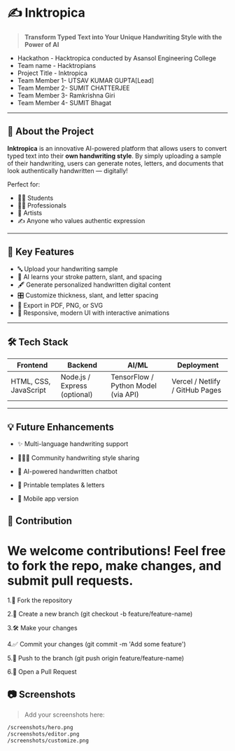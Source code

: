 # ✍️ Inktropica

> **Transform Typed Text into Your Unique Handwriting Style with the Power of AI**
* Hackathon - Hacktropica conducted by Asansol Engineering College
* Team name - Hacktropians
* Project Title - Inktropica
* Team Member 1- UTSAV KUMAR GUPTA[Lead]
* Team Member 2- SUMIT CHATTERJEE
* Team Member 3- Ramkrishna Giri
* Team Member 4- SUMIT Bhagat
---

## 🚀 About the Project

**Inktropica** is an innovative AI-powered platform that allows users to convert typed text into their **own handwriting style**. By simply uploading a sample of their handwriting, users can generate notes, letters, and documents that look authentically handwritten — digitally!

Perfect for:
- 🧑‍🎓 Students  
- 👩‍💼 Professionals  
- 🎨 Artists  
- ✍️ Anyone who values authentic expression  

---

## 🌟 Key Features

- 🔤 Upload your handwriting sample  
- 🧠 AI learns your stroke pattern, slant, and spacing  
- 🖋️ Generate personalized handwritten digital content  
- 🎛️ Customize thickness, slant, and letter spacing  
- 💾 Export in PDF, PNG, or SVG  
- 📱 Responsive, modern UI with interactive animations  

---

## 🛠️ Tech Stack

| Frontend                | Backend                | AI/ML                     | Deployment                  |
|-------------------------|------------------------|----------------------------|-----------------------------|
| HTML, CSS, JavaScript   | Node.js / Express (optional) | TensorFlow / Python Model (via API) | Vercel / Netlify / GitHub Pages |


---
## 💡 Future Enhancements
- ✨ Multi-language handwriting support

- 🧑‍🤝‍🧑 Community handwriting style sharing

- 💬 AI-powered handwritten chatbot

- 🧾 Printable templates & letters

- 📱 Mobile app version

## 🙌 Contribution
# We welcome contributions! Feel free to fork the repo, make changes, and submit pull requests.

1.🍴 Fork the repository

2.🌱 Create a new branch (git checkout -b feature/feature-name)

3.🛠️ Make your changes

4.✅ Commit your changes (git commit -m 'Add some feature')

5.🚀 Push to the branch (git push origin feature/feature-name)

6.🔁 Open a Pull Request




## 📷 Screenshots

> Add your screenshots here:  
```bash
/screenshots/hero.png  
/screenshots/editor.png  
/screenshots/customize.png 
